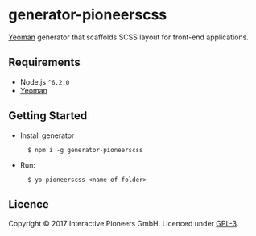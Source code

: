 # generator-pioneerscss

[Yeoman](http://yeoman.io) generator that scaffolds SCSS layout for front-end applications.

## Requirements

- Node.js `^6.2.0`
- [Yeoman](http://yeoman.io)

## Getting Started

- Install generator

        $ npm i -g generator-pioneerscss

- Run:

        $ yo pioneerscss <name of folder>

## Licence

Copyright © 2017 Interactive Pioneers GmbH. Licenced under [GPL-3](LICENSE).
